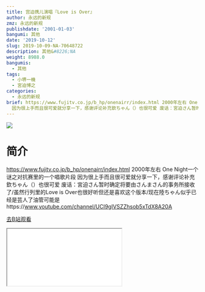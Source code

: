 ```yaml
---
title: 宫迫携儿演唱『Love is Over』
author: 永远的新规
zmz: 永远的新规
publishdate: '2001-01-03'
bangumi: 其他
date: '2019-10-12'
slug: 2019-10-09-NA-70648722
description: 其他&#8226;NA
weight: 8988.0
bangumis:
  - 其他
tags:
  - 小堺一機
  - 宮迫博之
categories:
  - 永远的新规
brief: https://www.fujitv.co.jp/b_hp/onenairr/index.html 2000年左右 One Night一个谜之对抗赛里的一个唱歌片段
  因为很上手而且很可爱就分享一下，感谢评论补充欽ちゃん（）也很可爱 废话：宮迫さん暂时确定将要由さんまさん的事务所接收了/虽然行列里的Love is Over也很好听但还是喜欢这个版本/现在陸ちゃん似乎已经是芸人了油管可能是https://www.youtube.com/channel/UCI9gIVSZZhsob5xTdX8A20A
---
```

![](https://raw.githubusercontent.com/tcgriffith/owaraisite/master/static/tmpimg/998763f12d5ffe072458579ba3cc87ed1c490108.jpg.480.jpg)
# 简介  
https://www.fujitv.co.jp/b_hp/onenairr/index.html
2000年左右 One Night一个谜之对抗赛里的一个唱歌片段
因为很上手而且很可爱就分享一下，感谢评论补充欽ちゃん（）也很可爱
废话：宮迫さん暂时确定将要由さんまさん的事务所接收了/虽然行列里的Love is Over也很好听但还是喜欢这个版本/现在陸ちゃん似乎已经是芸人了油管可能是https://www.youtube.com/channel/UCI9gIVSZZhsob5xTdX8A20A  

[去B站观看](https://www.bilibili.com/video/av70648722/)
<div class ="resp-container"><iframe class="testiframe" src="//player.bilibili.com/player.html?aid=70648722"", scrolling="no", allowfullscreen="true" > </iframe></div> 
